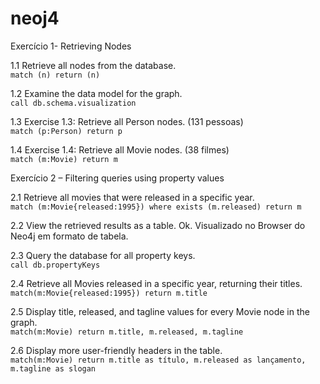 # neoj4
Exercício 1- Retrieving Nodes  

1.1 Retrieve all nodes from the database.  
`match (n) return (n)`  

1.2 Examine the data model for the graph.  
`call db.schema.visualization`  

1.3 Exercise 1.3: Retrieve all Person nodes.  (131 pessoas)  
`match (p:Person) return p`  

1.4 Exercise 1.4: Retrieve all Movie nodes. (38 filmes)   
`match (m:Movie) return m`  

Exercício 2 – Filtering queries using property values  

2.1 Retrieve all movies that were released in a specific year.  
`match (m:Movie{released:1995}) where exists (m.released) return m`

2.2 View the retrieved results as a table. 
Ok. Visualizado no Browser do Neo4j em formato de tabela.  

2.3 Query the database for all property keys.     
`call db.propertyKeys`

2.4 Retrieve all Movies released in a specific year, returning their titles.    
`match(m:Movie{released:1995}) return m.title`  

2.5 Display title, released, and tagline values for every Movie node in the graph.   
`match(m:Movie) return m.title, m.released, m.tagline`  

2.6 Display more user-friendly headers in the table.  
`match(m:Movie) return m.title as título, m.released as lançamento, m.tagline as slogan`  





